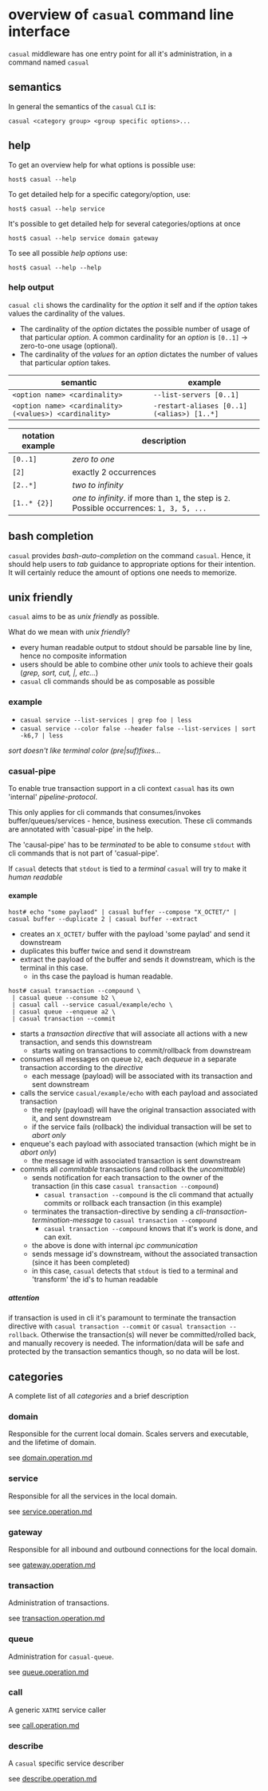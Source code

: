 
# overview of `casual` command line interface

`casual` middleware has one entry point for all it's administration, in a command named `casual`

## semantics

In general the semantics of the `casual` `CLI` is:

```
casual <category group> <group specific options>...
```

## help

To get an overview help for what options is possible use:

``` shell
host$ casual --help
```

To get detailed help for a specific category/option, use:

``` shell
host$ casual --help service
```

It's possible to get detailed help for several categories/options at once 

``` shell
host$ casual --help service domain gateway
```

To see all possible _help options_ use:

``` shell
host$ casual --help --help
```

### help output

`casual cli` shows the cardinality for the _option_ it self and if the _option_ takes values the
cardinality of the values.

* The cardinality of the _option_ dictates the possible number of usage of that particular 
_option_. A common cardinality for an _option_ is `[0..1]` -> zero-to-one usage (optional).
* The cardinality of the _values_ for an _option_ dictates the number of values that particular
_option_ takes.

semantic                                               | example
-------------------------------------------------------|---------------------------------------------
`<option name> <cardinality>`                          | `--list-servers [0..1]`
`<option name> <cardinality> (<values>) <cardinality>` | `-restart-aliases [0..1]  (<alias>) [1..*]`



notation example  | description
------------------|---------------------------------------------------------------------------------
`[0..1]`          | _zero to one_ 
`[2]`             | exactly 2 occurrences
`[2..*]`          | _two to infinity_
`[1..* {2}]`      | _one to infinity_. if more than `1`, the step is `2`. Possible occurrences: `1, 3, 5, ...`



## bash completion

`casual` provides _bash-auto-completion_ on the command `casual`. Hence, it should help 
users to _tab_ guidance to appropriate options for their intention. It will certainly 
reduce the amount of options one needs to memorize.  

## unix friendly

`casual` aims to be as _unix friendly_ as possible.

What do we mean with _unix friendly_? 

* every human readable output to stdout should be parsable line by line, hence no composite information
* users should be able to combine other _unix_ tools to achieve their goals (_grep, sort, cut, |, etc..._) 
* `casual` cli commands should be as composable as possible

### example

* `casual service --list-services | grep foo | less`
* `casual service --color false --header false --list-services | sort -k6,7 | less`

_sort doesn't like terminal color (pre|suf)fixes..._ 

### casual-pipe

To enable true transaction support in a cli context `casual` has its own 'internal' _pipeline-protocol_.

This only applies for cli commands that consumes/invokes buffer/queues/services - hence, business execution.
These cli commands are annotated with 'casual-pipe' in the help.

The 'causal-pipe' has to be _terminated_ to be able to consume `stdout` with cli commands that is not part
of 'casual-pipe'.

If `casual` detects that `stdout` is tied to a _terminal_ `casual` will try to make it _human readable_

#### example

```shell
host# echo "some paylaod" | casual buffer --compose "X_OCTET/" | casual buffer --duplicate 2 | casual buffer --extract
```
* creates an `X_OCTET/`  buffer with the payload 'some paylad' and send it downstream
* duplicates this buffer twice and send it downstream
* extract the payload of the buffer and sends it downstream, which is the terminal in this case.
   * in ths case the payload is human readable.



```shell
host# casual transaction --compound \
 | casual queue --consume b2 \
 | casual call --service casual/example/echo \
 | casual queue --enqueue a2 \
 | casual transaction --commit
```

* starts a _transaction directive_ that will associate all actions with a new transaction, and sends this downstream
    * starts wating on transactions to commit/rollback from downstream
* consumes all messages on queue `b2`, each _dequeue_ in a separate transaction according to the _directive_
    * each message (payload) will be associated with its transaction and sent downstream  
* calls the service `casual/example/echo` with each payload and associated transaction
    * the reply (payload) will have the original transaction associated with it, and sent downstream
    * if the service fails (rollback) the individual transaction will be set to _abort only_
* enqueue's each payload with associated transaction (which might be in _abort only_)
    * the message id with associated transaction is sent downstream
* commits all _commitable_ transactions (and rollback the _uncomittable_)
    * sends notification for each transaction to the owner of the transaction (in this case `casual transaction --compound`)
        * `casual transaction --compound` is the cli command that actually commits or rollback each transaction (in this example)
    * terminates the transaction-directive by sending a _cli-transaction-termination-message_ to `casual transaction --compound`
        * `casual transaction --compound` knows that it's work is done, and can exit. 
    * the above is done with internal _ipc communication_ 
    * sends message id's downstream, without the associated transaction (since it has been completed)
    * in this case, `casual` detects that `stdout` is tied to a terminal and 'transform' the id's to human readable


##### attention
if transaction is used in cli it's paramount to terminate the transaction directive with `casual transaction --commit`
or `casual transaction --rollback`.
Otherwise the transaction(s) will never be committed/rolled back, and manually recovery is needed.
The information/data will be safe and protected by the transaction semantics though, so no data will 
be lost.

  

## categories

A complete list of all _categories_ and a brief description

### domain

Responsible for the current local domain. Scales servers and executable, and the
lifetime of domain.

see [domain.operation.md](domain.operation.md)

### service

Responsible for all the services in the local domain.

see [service.operation.md](service.operation.md)

### gateway

Responsible for all inbound and outbound connections for the local domain.

see [gateway.operation.md](gateway.operation.md)

### transaction

Administration of transactions.

see [transaction.operation.md](transaction.operation.md)

### queue

Administration for `casual-queue`.

see [queue.operation.md](queue.operation.md)


### call

A generic `XATMI` service caller

see [call.operation.md](call.operation.md)

### describe

A `casual` specific service describer

see [describe.operation.md](describe.operation.md)